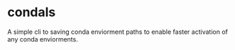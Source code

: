 # condals
A simple cli to saving conda enviorment paths to enable faster activation of any conda enviorments. 
